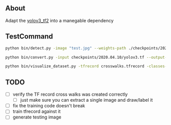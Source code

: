 ## About

Adapt the [yolov3_tf2](https://github.com/zzh8829/yolov3-tf2) into a manegable dependency

## TestCommand
```bash
python bin/detect.py -image "test.jpg" --weights-path ./checkpoints/2020.04.10/yolov3.tf
```

```bash
python bin/convert.py -input checkpoints/2020.04.10/yolov3.tf --output-format model
```

```bash
python bin/visualize_dataset.py -tfrecord crosswalks.tfrecord -classes-file classes.names
```



## TODO

- [ ] verify the TF record cross walks was created correctly
  - [ ] just make sure you can extract a single image and draw/label it
- [ ] fix the training code doesn't break
- [ ] train tfrecord against it
- [ ] generate testing image
